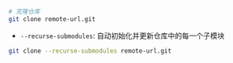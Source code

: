 ```bash
# 克隆仓库
git clone remote-url.git
```

- `--recurse-submodules`: 自动初始化并更新仓库中的每一个子模块

```bash
git clone --recurse-submodules remote-url.git
```